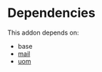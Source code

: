 # Dependencies

This addon depends on:

- base
- [mail](../../../../../oca-ocb-core/odoo-bringout-oca-ocb-mail)
- [uom](../../../../../oca-ocb-core/odoo-bringout-oca-ocb-uom)
